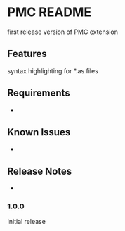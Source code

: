 # PMC README

first release version of PMC extension

## Features

syntax highlighting for *.as files

## Requirements

-

## Known Issues

-

## Release Notes

-

### 1.0.0

Initial release
